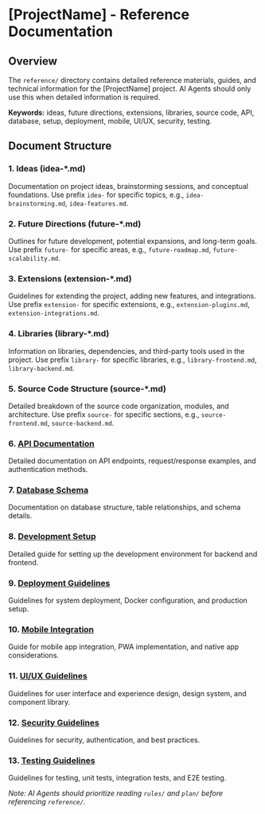 # [ProjectName] - Reference Documentation

## Overview

The `reference/` directory contains detailed reference materials, guides, and technical information for the [ProjectName] project. AI Agents should only use this when detailed information is required.

**Keywords:** ideas, future directions, extensions, libraries, source code, API, database, setup, deployment, mobile, UI/UX, security, testing.

## Document Structure

### 1. Ideas (idea-*.md)
Documentation on project ideas, brainstorming sessions, and conceptual foundations. Use prefix `idea-` for specific topics, e.g., `idea-brainstorming.md`, `idea-features.md`.

### 2. Future Directions (future-*.md)
Outlines for future development, potential expansions, and long-term goals. Use prefix `future-` for specific areas, e.g., `future-roadmap.md`, `future-scalability.md`.

### 3. Extensions (extension-*.md)
Guidelines for extending the project, adding new features, and integrations. Use prefix `extension-` for specific extensions, e.g., `extension-plugins.md`, `extension-integrations.md`.

### 4. Libraries (library-*.md)
Information on libraries, dependencies, and third-party tools used in the project. Use prefix `library-` for specific libraries, e.g., `library-frontend.md`, `library-backend.md`.

### 5. Source Code Structure (source-*.md)
Detailed breakdown of the source code organization, modules, and architecture. Use prefix `source-` for specific sections, e.g., `source-frontend.md`, `source-backend.md`.

### 6. [API Documentation](./api-documentation.md)
Detailed documentation on API endpoints, request/response examples, and authentication methods.

### 7. [Database Schema](./database-schema.md)
Documentation on database structure, table relationships, and schema details.

### 8. [Development Setup](./development-setup.md)
Detailed guide for setting up the development environment for backend and frontend.

### 9. [Deployment Guidelines](./deployment-guidelines.md)
Guidelines for system deployment, Docker configuration, and production setup.

### 10. [Mobile Integration](./mobile-integration.md)
Guide for mobile app integration, PWA implementation, and native app considerations.

### 11. [UI/UX Guidelines](./ui-ux-guidelines.md)
Guidelines for user interface and experience design, design system, and component library.

### 12. [Security Guidelines](./security-guidelines.md)
Guidelines for security, authentication, and best practices.

### 13. [Testing Guidelines](./testing-guidelines.md)
Guidelines for testing, unit tests, integration tests, and E2E testing.

*Note: AI Agents should prioritize reading `rules/` and `plan/` before referencing `reference/`.*